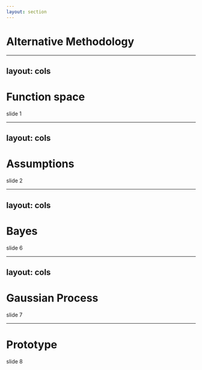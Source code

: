 ```yaml
---
layout: section
---
```


# Alternative Methodology

---
layout: cols
---

# Function space

slide 1

<template v-slot:col-1>

ciao

</template>
<template v-slot:col-2>
  <div m="y-10" flex="~" justify="center">
    <bkg-img src="meth/underdetermined.svg" p="6" w="xs"/>
  </div>
</template>

---
layout: cols
---

# Assumptions

slide 2

<template v-slot:col-1>

ciao

  <div m="y-10" flex="~" justify="center">
    <bkg-img src="meth/sliced.svg" p="6" w="sm"/>
  </div>
</template>
<template v-slot:col-2>

come

  <div m="y-10" flex="~" justify="center">
    <bkg-img src="meth/regularized.svg" p="6" w="sm"/>
  </div>
</template>

---
layout: cols
---

# Bayes

slide 6

<template v-slot:col-1>

ciao

</template>
<template v-slot:col-2>
  <div m="y-10" flex="~" justify="center">
    <bkg-img src="meth/pdf.svg" p="6" w="xs"/>
  </div>
</template>

---
layout: cols
---

# Gaussian Process

slide 7

<template v-slot:col-1>
  <div m="y-10" flex="~" justify="center">
    <bkg-img src="meth/sine6.png" p="6" w="xs"/>
  </div>
</template>
<template v-slot:col-2>

ciao

</template>

---

# Prototype

slide 8

<div m="y-10" flex="~" justify="center">
  <bkg-img src="meth/fit-pdf-new.png" p="6" w="xl" 
  hover="scale-140 translate-y--10"
  transition="1000"/>
</div>
